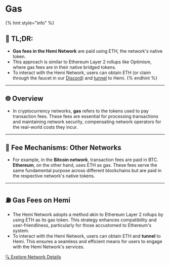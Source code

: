 # Gas

{% hint style="info" %}
## 📜 TL;DR:

* **Gas fees in the Hemi Network** are paid using ETH, the network's native token.
* This approach is similar to Ethereum Layer 2 rollups like Optimism, where gas fees are in their native bridged tokens.
* To interact with the Hemi Network, users can obtain ETH (or claim through the faucet in our [Discord](https://discord.gg/2DnVTugBf2)) and [tunnel](https://docs.hemi.xyz/tunnel-sepeth-to-hemi) to Hemi.
{% endhint %}

***

## 🌐 **Overview**

* In cryptocurrency networks, **gas** refers to the tokens used to pay transaction fees. These fees are essential for processing transactions and maintaining network security, compensating network operators for the real-world costs they incur.

***

## 🔧 **Fee Mechanisms: Other Networks**

* For example, in the **Bitcoin network**, transaction fees are paid in BTC. **Ethereum**, on the other hand, uses ETH as gas. These fees serve the same fundamental purpose across different blockchains but are paid in the respective network's native tokens.

***

## ⛽ **Gas Fees on Hemi**

* The Hemi Network adopts a method akin to Ethereum Layer 2 rollups by using ETH as its gas token. This strategy enhances compatibility and user-friendliness, particularly for those accustomed to Ethereum's system.
* To interact with the Hemi Network, users can obtain ETH and **tunnel** to Hemi. This ensures a seamless and efficient means for users to engage with the Hemi Network's services.

[🔍 Explore Network Details](docId:XHgA8Y5XZnI8wJwkmOCgQ)
